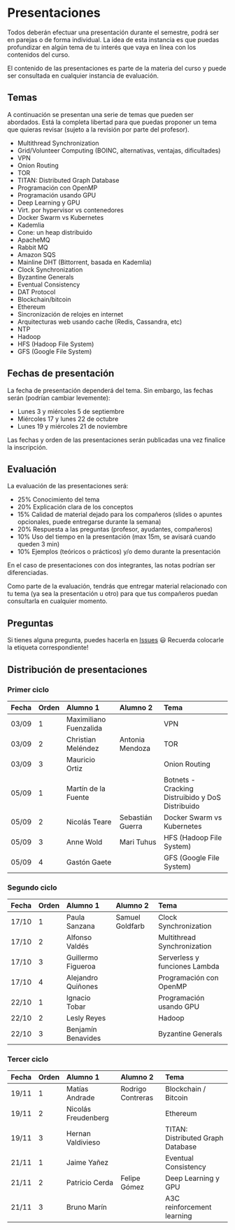 # Presentaciones

Todos deberán efectuar una presentación durante el semestre, podrá ser en parejas o de forma individual. La idea de esta instancia es que puedas profundizar en algún tema de tu interés que vaya en línea con los contenidos del curso.

El contenido de las presentaciones es parte de la materia del curso y puede ser consultada en cualquier instancia de evaluación.

## Temas

A continuación se presentan una serie de temas que pueden ser abordados. Está la completa libertad para que puedas proponer un tema que quieras revisar (sujeto a la revisión por parte del profesor).

* Multithread Synchronization
* Grid/Volunteer Computing (BOINC, alternativas, ventajas, dificultades)
* VPN
* Onion Routing
* TOR
* TITAN: Distributed Graph Database
* Programación con OpenMP
* Programación usando GPU
* Deep Learning y GPU
* Virt. por hypervisor vs contenedores
* Docker Swarm vs Kubernetes
* Kademlia
* Cone: un heap distribuido
* ApacheMQ
* Rabbit MQ
* Amazon SQS
* Mainline DHT (Bittorrent, basada en Kademlia)
* Clock Synchronization
* Byzantine Generals
* Eventual Consistency
* DAT Protocol
* Blockchain/bitcoin
* Ethereum
* Sincronización de relojes en internet
* Arquitecturas web usando cache (Redis, Cassandra, etc)
* NTP
* Hadoop
* HFS (Hadoop File System)
* GFS (Google File System)

## Fechas de presentación

La fecha de presentación dependerá del tema. Sin embargo, las fechas serán (podrían cambiar levemente):

* Lunes 3 y miércoles 5 de septiembre
* Miércoles 17 y lunes 22 de octubre
* Lunes 19 y miércoles 21 de noviembre

Las fechas y orden de las presentaciones serán publicadas una vez finalice la inscripción. 

## Evaluación

La evaluación de las presentaciones será:

* 25%  Conocimiento del tema
* 20%  Explicación clara de los conceptos
* 15%  Calidad de material dejado para los compañeros (slides o apuntes opcionales, puede entregarse durante la semana)
* 20%  Respuesta a las preguntas (profesor, ayudantes, compañeros)
* 10%  Uso del tiempo en la presentación (max 15m, se avisará cuando queden 3 min)
* 10%  Ejemplos (teóricos o prácticos) y/o demo durante la presentación

 En el caso de presentaciones con dos integrantes, las notas podrían ser diferenciadas.

 Como parte de la evaluación, tendrás que entregar material relacionado con tu tema (ya sea la presentación u otro) para que tus compañeros puedan consultarla en cualquier momento.

## Preguntas

Si tienes alguna pregunta, puedes hacerla en [Issues](../../../issues) :smiley: Recuerda colocarle la etiqueta correspondiente!

## Distribución de presentaciones

### Primer ciclo

| Fecha | Orden  | Alumno 1               | Alumno 2         |  Tema          |
|:------|:-------|:---------------------- |:-----------------| :--------------|
| 03/09 | 1      | Maximiliano Fuenzalida |                  | VPN            |
| 03/09 | 2      | Christian Meléndez     | Antonia Mendoza  | TOR            |
| 03/09 | 3      | Mauricio Ortiz         |                  | Onion Routing  |
| 05/09 | 1      | Martín de la Fuente    |                  | Botnets - Cracking Distruibido y DoS Distribuido |
| 05/09 | 2      | Nicolás Teare          | Sebastián Guerra | Docker Swarm vs Kubernetes |
| 05/09 | 3      | Anne Wold              | Mari Tuhus       | HFS (Hadoop File System) |
| 05/09 | 4      | Gastón Gaete           |                  | GFS (Google File System) |

### Segundo ciclo

| Fecha | Orden | Alumno 1               | Alumno 2         |  Tema          |
| :---- | :---- |:---------------------- |:-----------------| :--------------|
| 17/10 | 1     | Paula Sanzana          | Samuel Goldfarb  | Clock Synchronization |
| 17/10 | 2     | Alfonso Valdés         |                  | Multithread Synchronization |
| 17/10 | 3     | Guillermo Figueroa     |                  | Serverless y funciones Lambda |
| 17/10 | 4     | Alejandro Quiñones     |                  | Programación con OpenMP |
| 22/10 | 1     | Ignacio Tobar          |                  | Programación usando GPU |
| 22/10 | 2     | Lesly Reyes            |                  | Hadoop |
| 22/10 | 3     | Benjamín Benavides     |                  | Byzantine Generals |

### Tercer ciclo

| Fecha | Orden | Alumno 1               | Alumno 2          |  Tema          |
| :---- | :---- |:---------------------- |:------------------| :--------------|
| 19/11 | 1     | Matías Andrade         | Rodrigo Contreras | Blockchain / Bitcoin |
| 19/11 | 2     | Nicolás Freudenberg    |                   | Ethereum |
| 19/11 | 3     | Hernan Valdivieso      |                   | TITAN: Distributed Graph Database |
| 21/11 | 1     | Jaime Yañez            |                   | Eventual Consistency |
| 21/11 | 2     | Patricio Cerda         | Felipe Gómez      | Deep Learning y GPU |
| 21/11 | 3     | Bruno Marín            |                   | A3C reinforcement learning |
